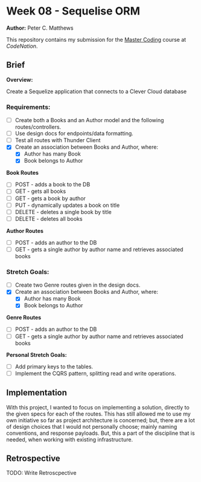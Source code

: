 # Week 08 - Sequelise ORM

**Author:** Peter C. Matthews

This repository contains my submission for the [Master Coding](https://wearecodenation.com/2022/04/25/master-coding/) course at *CodeNation*.

## Brief

**Overview:**

Create a Sequelize application that connects to a Clever Cloud database

### Requirements:
 - [ ] Create both a Books and an Author model and the following routes/controllers.
 - [ ] Use design docs for endpoints/data formatting.
 - [ ] Test all routes with Thunder Client
 - [x] Create an association between Books and Author, where:
   - [x] Author has many Book
   - [x] Book belongs to Author
 
 **Book Routes**
 - [ ] POST - adds a book to the DB
 - [ ] GET - gets all books
 - [ ] GET - gets a book by author
 - [ ] PUT - dynamically updates a book on title
 - [ ] DELETE - deletes a single book by title
 - [ ] DELETE - deletes all books
 
 **Author Routes**
 - [ ] POST - adds an author to the DB
 - [ ] GET - gets a single author by author name and retrieves associated books

### Stretch Goals:
 - [ ] Create two Genre routes given in the design docs.
 - [x] Create an association between Books and Author, where:
   - [x] Author has many Book
   - [x] Book belongs to Author

 **Genre Routes**
 - [ ] POST - adds an author to the DB
 - [ ] GET - gets a single author by author name and retrieves associated books

**Personal Stretch Goals:**

 - [ ] Add primary keys to the tables.
 - [ ] Implement the CQRS pattern, splitting read and write operations.

## Implementation

With this project, I wanted to focus on implementing a solution, directly to the given specs for each of the routes. This has still allowed me to use my own initiative so far as project architecture is concerned; but, there are a lot of design choices that I would not personally choose; mainly naming conventions, and response payloads. But, this a part of the discipline that is needed, when working with existing infrastructure.

## Retrospective

TODO: Write Retroscpective